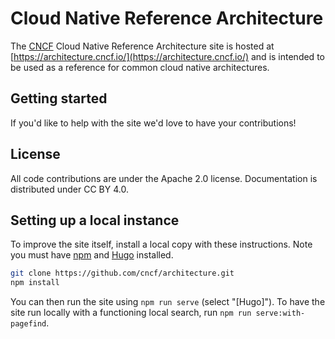 # Cloud Native Reference Architecture

The [CNCF](https://www.cncf.io/) Cloud Native Reference Architecture site is hosted at [https://architecture.cncf.io/](https://architecture.cncf.io/) and is intended to be used as a reference for common cloud native architectures.


## Getting started

If you'd like to help with the site we'd love to have your contributions! 

## License

All code contributions are under the Apache 2.0 license. Documentation is distributed under CC BY 4.0.

## Setting up a local instance

To improve the site itself, install a local copy with these instructions. Note you must have [npm](https://www.npmjs.com/) and [Hugo](https://gohugo.io/) installed.

```sh
git clone https://github.com/cncf/architecture.git
npm install
```

You can then run the site using `npm run serve` (select "[Hugo]"). To have the site run locally with a functioning local search, run `npm run serve:with-pagefind`.
